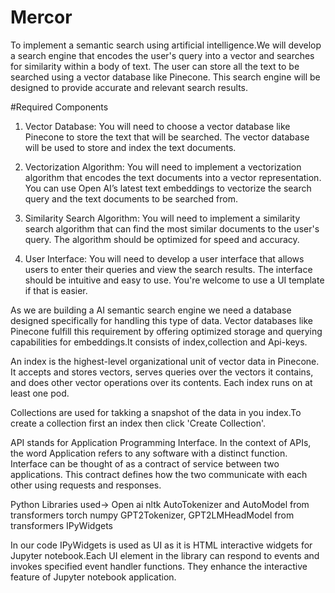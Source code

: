# Mercor
To implement a semantic search using artificial intelligence.We will develop a search engine that encodes the user's query into a vector and searches for similarity within a body of text. The user can store all the text to be searched using a vector database like Pinecone. This search engine will be designed to provide accurate and relevant search results.

#Required Components

1. Vector Database: You will need to choose a vector database like Pinecone to store the text that will be searched. The vector database will be used to store and index the text documents.

2. Vectorization Algorithm: You will need to implement a vectorization algorithm that encodes the text documents into a vector representation. You can use Open AI’s latest text embeddings to vectorize the search query and the text documents to be searched from.

3. Similarity Search Algorithm: You will need to implement a similarity search algorithm that can find the most similar documents to the user's query. The algorithm should be optimized for speed and accuracy.

4. User Interface: You will need to develop a user interface that allows users to enter their queries and view the search results. The interface should be intuitive and easy to use. You're welcome to use a UI template if that is easier.

As we are building a AI semantic search engine we need a database designed specifically for handling this type of data. Vector databases like Pinecone fulfill this requirement by offering optimized storage and querying capabilities for embeddings.It consists of index,collection and Api-keys.

An index is the highest-level organizational unit of vector data in Pinecone. It accepts and stores vectors, serves queries over the vectors it contains, and does other vector operations over its contents. Each index runs on at least one pod.

Collections are used for takking a snapshot of the data in you index.To create a collection
first an index then click 'Create Collection'.

API stands for Application Programming Interface. In the context of APIs, the word Application refers to any software with a distinct function. Interface can be thought of as a contract of service between two applications. This contract defines how the two communicate with each other using requests and responses.

Python Libraries used->
Open ai
nltk
AutoTokenizer and AutoModel from transformers
torch
numpy
GPT2Tokenizer, GPT2LMHeadModel from transformers
IPyWidgets

In our code IPyWidgets is used as UI as it is HTML interactive widgets for Jupyter notebook.Each UI element in the library can respond to events and invokes specified event handler functions. They enhance the interactive feature of Jupyter notebook application.


